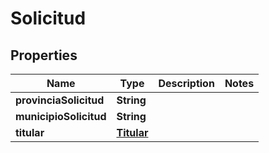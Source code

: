 # Solicitud

## Properties
Name | Type | Description | Notes
------------ | ------------- | ------------- | -------------
**provinciaSolicitud** | **String** |  | 
**municipioSolicitud** | **String** |  | 
**titular** | [**Titular**](Titular.md) |  | 

